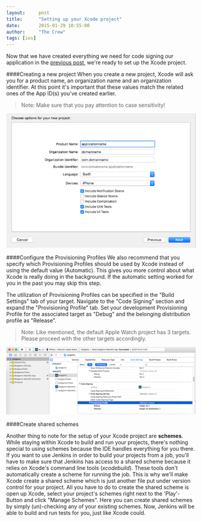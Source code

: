 ```yaml
---
layout:     post
title:      "Setting up your Xcode project"
date:       2015-01-29 10:55:00
author:     "The Crew"
tags: [ios]
---
```


Now that we have created everything we need for code signing our application in the [previous post](http://ciforios.github.io/2015/01/28/Code-Signing/), we're ready to set up the Xcode project.

####Creating a new project
When you create a new project, Xcode will ask you for a product name, an organization name and an organization identifier. At this point it's important that these values match the related ones of the App ID(s) you've created earlier.

> Note: Make sure that you pay attention to case sensitivity!

![image](/img/xcode-create-project.png)

####Configure the Provisioning Profiles
We also recommend that you specify which Provisioning Profiles should be used by Xcode instead of using the default value (Automatic). This gives you more control about what Xcode is really doing in the background. If the automatic setting worked for you in the past you may skip this step.

The utilization of Provisioning Profiles can be specified in the "Build Settings" tab of your target. Navigate to the "Code Signing" section and expand the "Provisioning Profile" tab. Set your development Provisioning Profile for the associated target as "Debug" and the belonging distribution profile as "Release".

> Note: Like mentioned, the default Apple Watch project has 3 targets. Please proceed with the other targets accordingly.

![image](/img/xcode-provisioning.png)

####Create shared schemes

Another thing to note for the setup of your Xcode project are **schemes**. While staying within Xcode to build and run your projects, there's nothing special to using schemes because the IDE handles everything for you there. If you want to use Jenkins in order to build your projects from a job, you'll have to make sure that Jenkins has access to a shared scheme because it relies on Xcode's command line tools (*xcodebuild*). These tools don't automatically create a scheme for running the job. This is why we'll make Xcode create a shared scheme which is just another file put under version control for your project. All you have to do to create the shared scheme is open up Xcode, select your project's schemes right next to the 'Play'-Button and click "Manage Schemes". Here you can create shared schemes by simply (un)-checking any of your existing schemes. Now, Jenkins will be able to build and run tests for you, just like Xcode could.